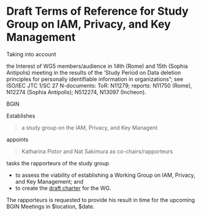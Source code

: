 # Draft Terms of Reference for  Study Group on IAM, Privacy, and Key Management

Taking into account

the Interest of WG5 members/audience in 14th (Rome) and 15th (Sophia Antipolis) meeting in 
the results of the ‘Study Period on Data deletion principles for personally identifiable information in organizations”; 
see ISO/IEC JTC 1/SC 27 N-documents: ToR: N11279; reports: N11750 (Rome), N12274 (Sophia Antipolis); N512274, N13097 (Incheon).


BGIN

Establishes

> a study group on the IAM, Privacy, and Key Managent

appoints

> Katharina Pistor and Nat Sakimura as co-chairs/rapporteurs

tasks the rapporteurs of the study group

* to assess the viability of establishing a Working Group on IAM, Privacy, and Key Management; and
* to create the [draft charter](https://github.com/bgin-global/sgip/blob/master/draft_charter.md) for the WG. 

The rapporteurs is requested to provide his result in time for the upcoming 
BGIN Meetings in $location, $date.



